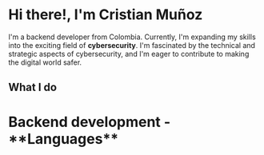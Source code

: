 # Hi there!, I'm Cristian Muñoz

I'm a backend developer from Colombia. Currently, I'm expanding my skills into the exciting field of **cybersecurity**. I'm  fascinated by the technical and strategic aspects of cybersecurity, and I'm eager to contribute to making the digital world safer. 

## What I do
<p align="center">


<h1> Backend development
- **Languages**



</h1>
</p>
